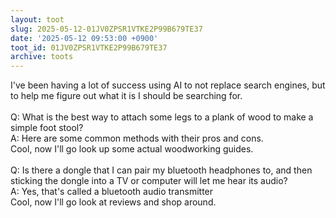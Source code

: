 ```yaml
---
layout: toot
slug: 2025-05-12-01JV0ZPSR1VTKE2P99B679TE37
date: '2025-05-12 09:53:00 +0900'
toot_id: 01JV0ZPSR1VTKE2P99B679TE37
archive: toots
---
```

<p>I've been having a lot of success using AI to not replace search engines, but to help me figure out what it is I should be searching for.<br><br>Q: What is the best way to attach some legs to a plank of wood to make a simple foot stool?<br>A: Here are some common methods with their pros and cons.<br>Cool, now I'll go look up some actual woodworking guides.<br><br>Q: Is there a dongle that I can pair my bluetooth headphones to, and then sticking the dongle into a TV or computer will let me hear its audio?<br>A: Yes, that's called a bluetooth audio transmitter<br>Cool, now I'll go look at reviews and shop around.</p>
<div class='gallery'></div>
